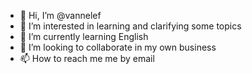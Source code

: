 - 👋 Hi, I’m @vannelef
- 👀 I’m interested in learning and clarifying some topics
- 🌱 I’m currently learning English
- 💞️ I’m looking to collaborate in my own business
- 📫 How to reach me me by email
<!---
vannelef/vannelef is a ✨ special ✨ repository because its `README.md` (this file) appears on your GitHub profile.
You can click the Preview link to take a look at your changes.
--->

